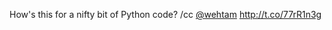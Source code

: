 How's this for a nifty bit of Python code? /cc <a href="http://twitter.com/wehtam">@wehtam</a> <a href="http://t.co/77rR1n3g">http://t.co/77rR1n3g</a>